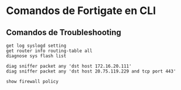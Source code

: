 # Comandos de Fortigate en CLI

## Comandos de Troubleshooting

```
get log syslogd setting
get router info routing-table all
diagnose sys flash list

diag sniffer packet any 'dst host 172.16.20.111'
diag sniffer packet any 'dst host 20.75.119.229 and tcp port 443'

show firewall policy 
```
